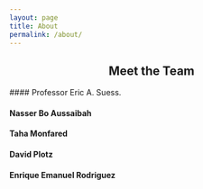```yaml
---
layout: page
title: About
permalink: /about/
---
```


<center><h2>Meet the Team</h2></center>
#### Professor Eric A. Suess.

#### Nasser Bo Aussaibah

#### Taha Monfared

#### David Plotz

#### Enrique Emanuel Rodriguez



